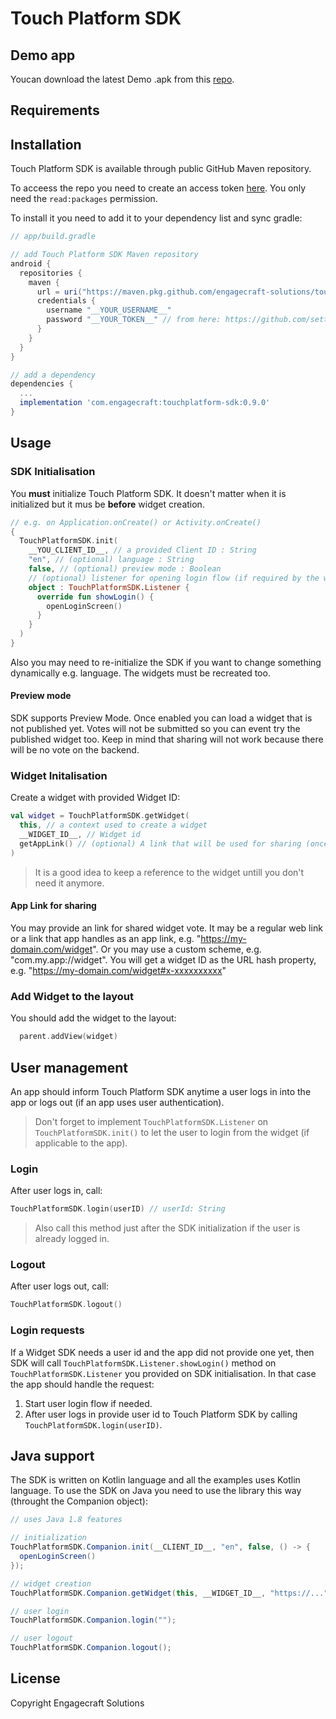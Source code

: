 # Touch Platform SDK

## Demo app

Youcan download the latest Demo .apk from this [repo](https://github.com/Engagecraft-Solutions/touch-platform-sdk-android/packages/748260).

## Requirements

## Installation

Touch Platform SDK is available through public GitHub Maven repository.

To acceess the repo you need to create an access token [here](https://github.com/settings/tokens/new). You only need the `read:packages` permission.

To install it you need to add it to your dependency list and sync gradle:

```groovy
// app/build.gradle

// add Touch Platform SDK Maven repository
android {
  repositories {
    maven {
      url = uri("https://maven.pkg.github.com/engagecraft-solutions/touch-platform-sdk-android")
      credentials {
        username "__YOUR_USERNAME__"
        password "__YOUR_TOKEN__" // from here: https://github.com/settings/tokens/new
      }
    }
  }
}

// add a dependency
dependencies {
  ...
  implementation 'com.engagecraft:touchplatform-sdk:0.9.0'
}
```

## Usage

### SDK Initialisation

You **must** initialize Touch Platform SDK. It doesn't matter when it is initialized but it mus be **before** widget creation.

```kotlin
// e.g. on Application.onCreate() or Activity.onCreate()
{
  TouchPlatformSDK.init(
    __YOU_CLIENT_ID__, // a provided Client ID : String
    "en", // (optional) language : String
    false, // (optional) preview mode : Boolean
    // (optional) listener for opening login flow (if required by the widget)
    object : TouchPlatformSDK.Listener {
      override fun showLogin() {
        openLoginScreen()
      }
    }
  )
}

```

Also you may need to re-initialize the SDK if you want to change something dynamically e.g. language. The widgets must be recreated too.

#### Preview mode

SDK supports Preview Mode. Once enabled you can load a widget that is not published yet. Votes will not be submitted so you can event try the published widget too. Keep in mind that sharing will not work because there will be no vote on the backend.

### Widget Initalisation 

Create a widget with provided Widget ID:

```kotlin
val widget = TouchPlatformSDK.getWidget(
  this, // a context used to create a widget
  __WIDGET_ID__, // Widget id
  getAppLink() // (optional) A link that will be used for sharing (once a user clicks on the shared content).
)
```

> It is a good idea to keep a reference to the widget untill you don't need it anymore.

#### App Link for sharing

You may provide an link for shared widget vote. It may be a regular web link or a link that app handles as an app link, e.g. "https://my-domain.com/widget". Or you may use a custom scheme, e.g. "com.my.app://widget".
You will get a widget ID as the URL hash property, e.g. "https://my-domain.com/widget#x-xxxxxxxxxx"

### Add Widget to the layout

You should add the widget to the layout: 
```kotlin
  parent.addView(widget)
```

## User management
An app should inform Touch Platform SDK anytime a user logs in into the app or logs out (if an app uses user authentication). 

> Don't forget to implement `TouchPlatformSDK.Listener` on `TouchPlatformSDK.init()` to let the user to login from the widget (if applicable to the app).

### Login
After user logs in, call:
```kotlin
TouchPlatformSDK.login(userID) // userId: String
```

> Also call this method just after the SDK initialization if the user is already logged in.

### Logout
After user logs out, call: 
```kotlin
TouchPlatformSDK.logout()
```

### Login requests

If a Widget SDK needs a user id and the app did not provide one yet, then SDK will call `TouchPlatformSDK.Listener.showLogin()` method on `TouchPlatformSDK.Listener` you provided on SDK initialisation. 
In that case the app should handle the request: 
1. Start user login flow if needed.
2. After user logs in provide user id to Touch Platform SDK by calling `TouchPlatformSDK.login(userID)`.


## Java support

The SDK is written on Kotlin language and all the examples uses Kotlin language. To use the SDK on Java you need to use the library this way (throught the Companion object):
```java
// uses Java 1.8 features

// initialization
TouchPlatformSDK.Companion.init(__CLIENT_ID__, "en", false, () -> {
  openLoginScreen()
});

// widget creation
TouchPlatformSDK.Companion.getWidget(this, __WIDGET_ID__, "https://...");

// user login
TouchPlatformSDK.Companion.login("");

// user logout
TouchPlatformSDK.Companion.logout();
```

## License

Copyright Engagecraft Solutions
